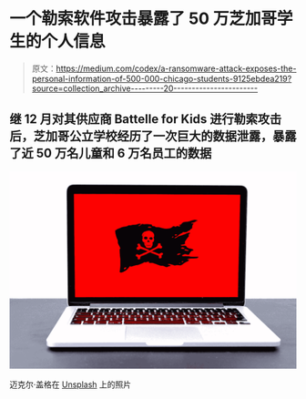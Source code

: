# 一个勒索软件攻击暴露了 50 万芝加哥学生的个人信息

> 原文：<https://medium.com/codex/a-ransomware-attack-exposes-the-personal-information-of-500-000-chicago-students-9125ebdea219?source=collection_archive---------20----------------------->

## 继 12 月对其供应商 Battelle for Kids 进行勒索攻击后，芝加哥公立学校经历了一次巨大的数据泄露，暴露了近 50 万名儿童和 6 万名员工的数据

![](img/bcccf3b1720164f7c0f0e577c2b63023.png)

迈克尔·盖格在 [Unsplash](https://unsplash.com?utm_source=medium&utm_medium=referral) 上的照片
